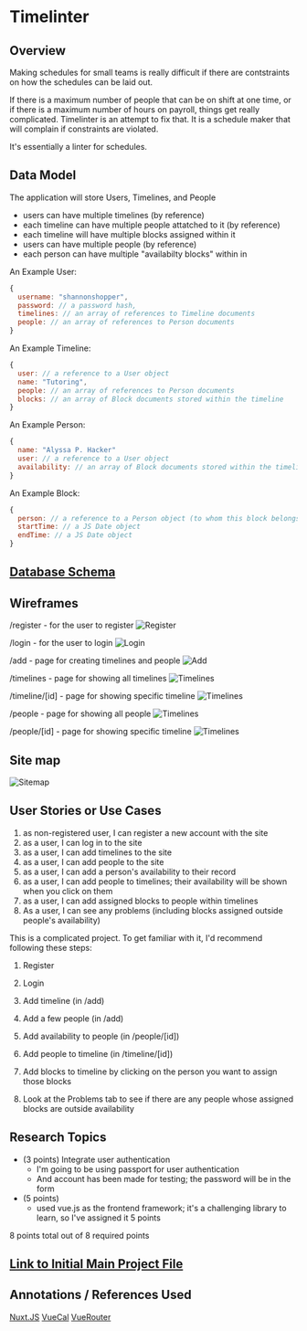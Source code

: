 # Timelinter

## Overview

Making schedules for small teams is really difficult if there are contstraints on how the schedules can be laid out.

If there is a maximum number of people that can be on shift at one time, or if there is a maximum number of hours on payroll, things get really complicated. Timelinter is an attempt to fix that. It is a schedule maker that will complain if constraints are violated.

It's essentially a linter for schedules.

## Data Model

The application will store Users, Timelines, and People

-   users can have multiple timelines (by reference)
-   each timeline can have multiple people attatched to it (by reference)
-   each timeline will have multiple blocks assigned within it
-   users can have multiple people (by reference)
-   each person can have multiple "availabilty blocks" within in

An Example User:

```javascript
{
  username: "shannonshopper",
  password: // a password hash,
  timelines: // an array of references to Timeline documents
  people: // an array of references to Person documents
}
```

An Example Timeline:

```javascript
{
  user: // a reference to a User object
  name: "Tutoring",
  people: // an array of references to Person documents
  blocks: // an array of Block documents stored within the timeline
}
```

An Example Person:

```javascript
{
  name: "Alyssa P. Hacker"
  user: // a reference to a User object
  availability: // an array of Block documents stored within the timeline
}
```

An Example Block:

```javascript
{
  person: // a reference to a Person object (to whom this block belongs)
  startTime: // a JS Date object
  endTime: // a JS Date object
}
```

## [Database Schema](db.js)

## Wireframes

/register - for the user to register
![Register](images/register.png)

/login - for the user to login
![Login](images/login.png)

/add - page for creating timelines and people
![Add](images/add.png)

/timelines - page for showing all timelines
![Timelines](images/timelines.png)

/timeline/[id] - page for showing specific timeline
![Timelines](images/timelines_id.png)

/people - page for showing all people
![Timelines](images/people.png)

/people/[id] - page for showing specific timeline
![Timelines](images/people_id.png)

## Site map

![Sitemap](images/sitemap.png)

## User Stories or Use Cases

1. as non-registered user, I can register a new account with the site
2. as a user, I can log in to the site
3. as a user, I can add timelines to the site
4. as a user, I can add people to the site
5. as a user, I can add a person's availability to their record
6. as a user, I can add people to timelines; their availability will be shown when you click on them
7. as a user, I can add assigned blocks to people within timelines
8. As a user, I can see any problems (including blocks assigned outside people's availability)

This is a complicated project. To get familiar with it, I'd recommend following these steps:

1. Register
2. Login

3. Add timeline (in /add)
4. Add a few people (in /add)
5. Add availability to people (in /people/[id])
6. Add people to timeline (in /timeline/[id])

7. Add blocks to timeline by clicking on the person you want to assign those blocks
8. Look at the Problems tab to see if there are any people whose assigned blocks are outside availability

## Research Topics

-   (3 points) Integrate user authentication
    -   I'm going to be using passport for user authentication
    -   And account has been made for testing; the password will be in the form
-   (5 points)
    -   used vue.js as the frontend framework; it's a challenging library to learn, so I've assigned it 5 points

8 points total out of 8 required points

## [Link to Initial Main Project File](app.js)

## Annotations / References Used

[Nuxt.JS](https://v3.nuxtjs.org/)
[VueCal](https://antoniandre.github.io/vue-cal/#api)
[VueRouter](https://router.vuejs.org/)
